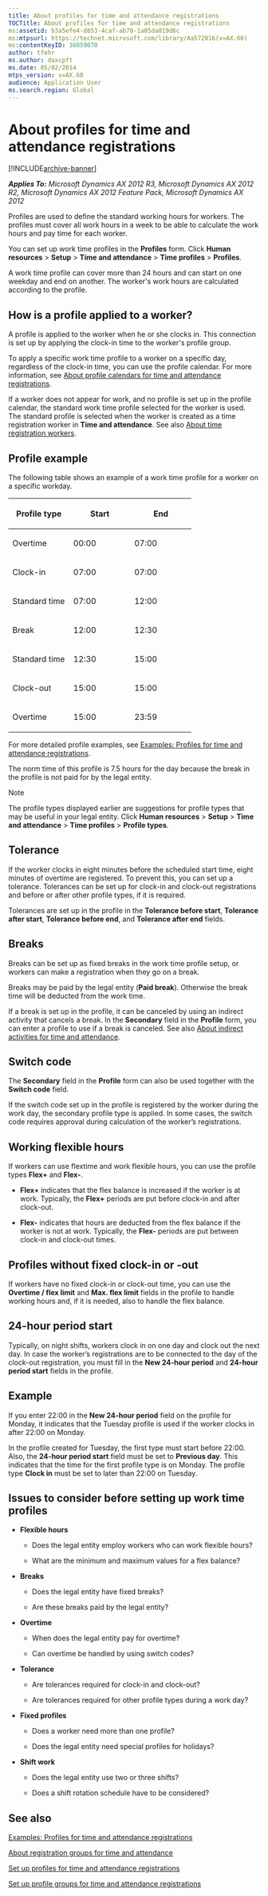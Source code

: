 ```yaml
---
title: About profiles for time and attendance registrations
TOCTitle: About profiles for time and attendance registrations
ms:assetid: b3a5efe4-d853-4caf-ab70-1a05da019d6c
ms:mtpsurl: https://technet.microsoft.com/library/Aa572016(v=AX.60)
ms:contentKeyID: 36059070
author: tfehr
ms.author: daxcpft
ms.date: 05/02/2014
mtps_version: v=AX.60
audience: Application User
ms.search.region: Global
---
```


# About profiles for time and attendance registrations 


[!INCLUDE[archive-banner](includes/archive-banner.md)]


_**Applies To:** Microsoft Dynamics AX 2012 R3, Microsoft Dynamics AX 2012 R2, Microsoft Dynamics AX 2012 Feature Pack, Microsoft Dynamics AX 2012_

Profiles are used to define the standard working hours for workers. The profiles must cover all work hours in a week to be able to calculate the work hours and pay time for each worker.

You can set up work time profiles in the **Profiles** form. Click **Human resources** \> **Setup** \> **Time and attendance** \> **Time profiles** \> **Profiles**.

A work time profile can cover more than 24 hours and can start on one weekday and end on another. The worker's work hours are calculated according to the profile.

## How is a profile applied to a worker?

A profile is applied to the worker when he or she clocks in. This connection is set up by applying the clock-in time to the worker's profile group.

To apply a specific work time profile to a worker on a specific day, regardless of the clock-in time, you can use the profile calendar. For more information, see [About profile calendars for time and attendance registrations](about-profile-calendars-for-time-and-attendance-registrations.md).

If a worker does not appear for work, and no profile is set up in the profile calendar, the standard work time profile selected for the worker is used. The standard profile is selected when the worker is created as a time registration worker in **Time and attendance**. See also [About time registration workers](about-time-registration-workers.md).

## Profile example

The following table shows an example of a work time profile for a worker on a specific workday.

<table>
<colgroup>
<col style="width: 33%" />
<col style="width: 33%" />
<col style="width: 33%" />
</colgroup>
<thead>
<tr class="header">
<th><p>Profile type</p></th>
<th><p>Start</p></th>
<th><p>End</p></th>
</tr>
</thead>
<tbody>
<tr class="odd">
<td><p>Overtime</p></td>
<td><p>00:00</p></td>
<td><p>07:00</p></td>
</tr>
<tr class="even">
<td><p>Clock-in</p></td>
<td><p>07:00</p></td>
<td><p>07:00</p></td>
</tr>
<tr class="odd">
<td><p>Standard time</p></td>
<td><p>07:00</p></td>
<td><p>12:00</p></td>
</tr>
<tr class="even">
<td><p>Break</p></td>
<td><p>12:00</p></td>
<td><p>12:30</p></td>
</tr>
<tr class="odd">
<td><p>Standard time</p></td>
<td><p>12:30</p></td>
<td><p>15:00</p></td>
</tr>
<tr class="even">
<td><p>Clock-out</p></td>
<td><p>15:00</p></td>
<td><p>15:00</p></td>
</tr>
<tr class="odd">
<td><p>Overtime</p></td>
<td><p>15:00</p></td>
<td><p>23:59</p></td>
</tr>
</tbody>
</table>


For more detailed profile examples, see [Examples: Profiles for time and attendance registrations](examples-profiles-for-time-and-attendance-registrations.md).

The norm time of this profile is 7.5 hours for the day because the break in the profile is not paid for by the legal entity.


> [!NOTE]
> <P>The profile types displayed earlier are suggestions for profile types that may be useful in your legal entity. Click <STRONG>Human resources</STRONG> &gt; <STRONG>Setup</STRONG> &gt; <STRONG>Time and attendance</STRONG> &gt; <STRONG>Time profiles</STRONG> &gt; <STRONG>Profile types</STRONG>.</P>



## Tolerance

If the worker clocks in eight minutes before the scheduled start time, eight minutes of overtime are registered. To prevent this, you can set up a tolerance. Tolerances can be set up for clock-in and clock-out registrations and before or after other profile types, if it is required.

Tolerances are set up in the profile in the **Tolerance before start**, **Tolerance after start**, **Tolerance before end**, and **Tolerance after end** fields.

## Breaks

Breaks can be set up as fixed breaks in the work time profile setup, or workers can make a registration when they go on a break.

Breaks may be paid by the legal entity (**Paid break**). Otherwise the break time will be deducted from the work time.

If a break is set up in the profile, it can be canceled by using an indirect activity that cancels a break. In the **Secondary** field in the **Profile** form, you can enter a profile to use if a break is canceled. See also [About indirect activities for time and attendance](about-indirect-activities-for-time-and-attendance.md).

## Switch code

The **Secondary** field in the **Profile** form can also be used together with the **Switch code** field.

If the switch code set up in the profile is registered by the worker during the work day, the secondary profile type is applied. In some cases, the switch code requires approval during calculation of the worker’s registrations.

## Working flexible hours

If workers can use flextime and work flexible hours, you can use the profile types **Flex+** and **Flex-**.

  - **Flex+** indicates that the flex balance is increased if the worker is at work. Typically, the **Flex+** periods are put before clock-in and after clock-out.

  - **Flex-** indicates that hours are deducted from the flex balance if the worker is not at work. Typically, the **Flex-** periods are put between clock-in and clock-out times.

## Profiles without fixed clock-in or -out

If workers have no fixed clock-in or clock-out time, you can use the **Overtime / flex limit** and **Max. flex limit** fields in the profile to handle working hours and, if it is needed, also to handle the flex balance.

## 24-hour period start

Typically, on night shifts, workers clock in on one day and clock out the next day. In case the worker’s registrations are to be connected to the day of the clock-out registration, you must fill in the **New 24-hour period** and **24-hour period start** fields in the profile.

## Example

If you enter 22:00 in the **New 24-hour period** field on the profile for Monday, it indicates that the Tuesday profile is used if the worker clocks in after 22:00 on Monday.

In the profile created for Tuesday, the first type must start before 22:00. Also, the **24-hour period start** field must be set to **Previous day**. This indicates that the time for the first profile type is on Monday. The profile type **Clock in** must be set to later than 22:00 on Tuesday.

## Issues to consider before setting up work time profiles

  - **Flexible hours**
    
      - Does the legal entity employ workers who can work flexible hours?
    
      - What are the minimum and maximum values for a flex balance?

  - **Breaks**
    
      - Does the legal entity have fixed breaks?
    
      - Are these breaks paid by the legal entity?

  - **Overtime**
    
      - When does the legal entity pay for overtime?
    
      - Can overtime be handled by using switch codes?

  - **Tolerance**
    
      - Are tolerances required for clock-in and clock-out?
    
      - Are tolerances required for other profile types during a work day?

  - **Fixed profiles**
    
      - Does a worker need more than one profile?
    
      - Does the legal entity need special profiles for holidays?

  - **Shift work**
    
      - Does the legal entity use two or three shifts?
    
      - Does a shift rotation schedule have to be considered?

## See also

[Examples: Profiles for time and attendance registrations](examples-profiles-for-time-and-attendance-registrations.md)

[About registration groups for time and attendance](about-registration-groups-for-time-and-attendance.md)

[Set up profiles for time and attendance registrations](set-up-profiles-for-time-and-attendance-registrations.md)

[Set up profile groups for time and attendance registrations](set-up-profile-groups-for-time-and-attendance-registrations.md)

  


